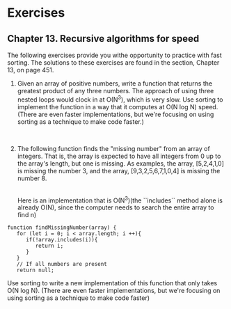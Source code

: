 # Exercises

## Chapter 13. Recursive algorithms for speed

The following exercises provide you withe opportunity to practice with fast sorting. The solutions
to these exercises are found in the section, Chapter 13, on page 451.

1. Given an array of positive numbers, write a function that returns the greatest product of any
   three numbers. The approach of using three nested loops would clock in at O(N<sup>3</sup>), which
   is very
   slow. Use sorting to implement the function in a way that it computes at O(N log N) speed. (There
   are even faster implementations, but we're focusing on using sorting as a technique to make code
   faster.)

   <br/>
2. The following function finds the "missing number" from an array of integers. That is, the array
   is expected to have all integers from 0 up to the array's length, but one is missing. As
   examples, the array, [5,2,4,1,0] is missing the number 3, and the array, [9,3,2,5,6,7,1,0,4] is
   missing the number 8.

   <br/>
   Here is an implementation that is O(N<sup>3</sup>)(the ``includes`` method alone is already O(N),
   since the computer needs to search the entire array to find n)

```
function findMissingNumber(array) {
   for (let i = 0; i < array.length; i ++){
      if(!array.includes(i)){
         return i;
      }
   }
   // If all numbers are present
   return null;
```

Use sorting to write a new implementation of this function that only takes O(N log N). (There are
even faster implementations, but we're focusing on using sorting as a technique to make code faster)